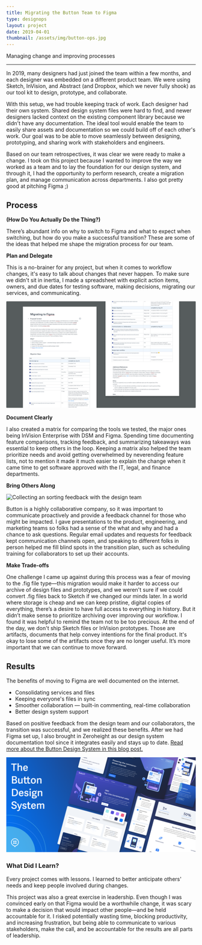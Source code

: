 ```yaml
---
title: Migrating the Button Team to Figma
type: designops
layout: project
date: 2019-04-01
thumbnail: /assets/img/button-ops.jpg
---
```


Managing change and improving processes

---

In 2019, many designers had just joined the team within a few months, and each designer was embedded on a different product team. We were using Sketch, InVision, and Abstract (and Dropbox, which we never fully shook) as our tool kit to design, prototype, and collaborate.

With this setup, we had trouble keeping track of work. Each designer had their own system. Shared design system files were hard to find, and newer designers lacked context on the existing component library because we didn't have any documentation. The ideal tool would enable the team to easily share assets and documentation so we could build off of each other's work. Our goal was to be able to move seamlessly between designing, prototyping, and sharing work with stakeholders and engineers.

Based on our team retrospectives, it was clear we were ready to make a change. I took on this project because I wanted to improve the way we worked as a team and to lay the foundation for our design system, and through it, I had the opportunity to perform research, create a migration plan, and manage communication across departments. I also got pretty good at pitching Figma ;)

## Process
**(How Do You Actually Do the Thing?)**

There’s abundant info on why to switch to Figma and what to expect when switching, but how do you make a successful transition? These are some of the ideas that helped me shape the migration process for our team.

**Plan and Delegate**

This is a no-brainer for any project, but when it comes to workflow changes, it's easy to talk about changes that never happen. To make sure we didn't sit in inertia, I made a spreadsheet with explicit action items, owners, and due dates for testing software, making decisions, migrating our services, and communicating.

![A boring old spreadsheet and doc in Dropbox Paper for the migration](/assets/img/figma-migration-1@2x.png)

**Document Clearly**

I also created a matrix for comparing the tools we tested, the major ones being InVision Enterprise with DSM and Figma. Spending time documenting feature comparisons, tracking feedback, and summarizing takeaways was essential to keep others in the loop.
Keeping a matrix also helped the team prioritize needs and avoid getting overwhelmed by neverending feature lists, not to mention it made it much easier to explain the change when it came time to get software approved with the IT, legal, and finance departments.

**Bring Others Along**

![Collecting an sorting feedback with the design team](/assets/img/figma-migration-2.jpg)

Button is a highly collaborative company, so it was important to communicate proactively and provide a feedback channel for those who might be impacted. I gave presentations to the product, engineering, and marketing teams so folks had a sense of the what and why and had a chance to ask questions. Regular email updates and requests for feedback kept communication channels open, and speaking to different folks in person helped me fill blind spots in the transition plan, such as scheduling training for collaborators to set up their accounts.

**Make Trade-offs**

One challenge I came up against during this process was a fear of moving to the .fig file type—this migration would make it harder to access our archive of design files and prototypes, and we weren't sure if we could convert .fig files back to Sketch if we changed our minds later. In a world where storage is cheap and we can keep pristine, digital copies of everything, there’s a desire to have full access to everything in history.
But it didn’t make sense to prioritize archiving over improving our workflow. I found it was helpful to remind the team not to be too precious. At the end of the day, we don't ship Sketch files or InVision prototypes. Those are artifacts, documents that help convey intentions for the final product. It's okay to lose some of the artifacts once they are no longer useful. It’s more important that we can continue to move forward.


## Results

The benefits of moving to Figma are well documented on the internet.
- Consolidating services and files
- Keeping everyone's files in sync
- Smoother collaboration — built-in commenting, real-time collaboration
- Better design system support

Based on positive feedback from the design team and our collaborators, the transition was successful, and we realized these benefits. After we had Figma set up, I also brought in Zeroheight as our design system documentation tool since it integrates easily and stays up to date. [Read more about the Button Design System in this blog post.](https://blog.usebutton.com/introducing-the-button-design-system)

[![Button Design System banner](/assets/img/button-design-system.png)](https://blog.usebutton.com/introducing-the-button-design-system)

### What Did I Learn?

Every project comes with lessons. I learned to better anticipate others' needs and keep people involved during changes.

This project was also a great exercise in leadership. Even though I was convinced early on that Figma would be a worthwhile change, it was scary to make a decision that would impact other people—and be held accountable for it. I risked potentially wasting time, blocking productivity, and increasing frustration, but being able to communicate to various stakeholders, make the call, and be accountable for the results are all parts of leadership.